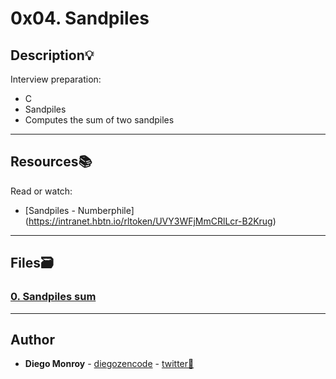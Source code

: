 # 0x04. Sandpiles

## Description:bulb:
Interview preparation:

* C
* Sandpiles
* Computes the sum of two sandpiles

---

## Resources:books:
Read or watch:
* [Sandpiles - Numberphile] (https://intranet.hbtn.io/rltoken/UVY3WFjMmCRlLcr-B2Krug)

---

## Files:card_file_box:
### [0. Sandpiles sum](./0-sandpiles.c)

---

## Author
* **Diego Monroy** - [diegozencode](https://github.com/diegozencode) - [twitter:speech_balloon:](https://twitter.com/diegozencode)